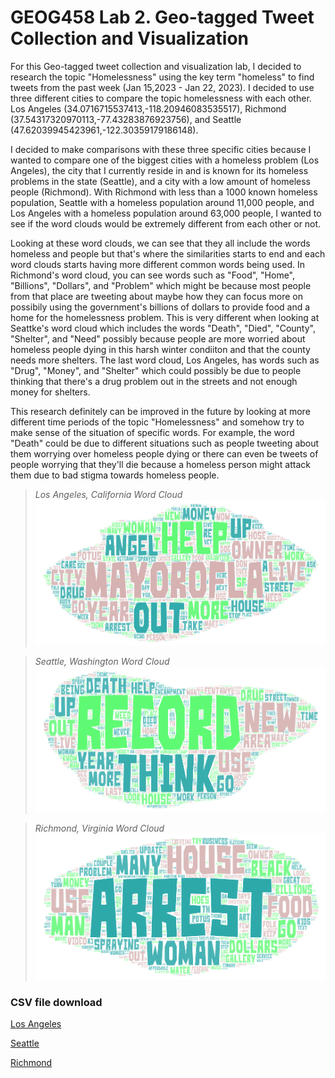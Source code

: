 # GEOG458 Lab 2. Geo-tagged Tweet Collection and Visualization

For this Geo-tagged tweet collection and visualization lab, I decided to research the topic "Homelessness" using the key term "homeless" to find tweets from the past week (Jan 15,2023 - Jan 22, 2023).
I decided to use three different cities to compare the topic homelessness with each other. Los Angeles (34.0716715537413,-118.20946083535517), Richmond (37.54317320970113,-77.43283876923756), and Seattle (47.62039945423961,-122.30359179186148). 

I decided to make comparisons with these three specific cities because I wanted to compare one of the biggest cities with a homeless problem (Los Angeles), the city that I currently reside in and is known for its homeless problems in the state (Seattle), and a city with a low amount of homeless people (Richmond). With Richmond with less than a 1000 known homeless population, Seattle with a homeless population around 11,000 people, and Los Angeles with a homeless population around 63,000 people, I wanted to see if the word clouds would be extremely different from each other or not. 

Looking at these word clouds, we can see that they all include the words homeless and people but that's where the similarities starts to end and each word clouds starts having more different common words being used. In Richmond's word cloud, you can see words such as "Food", "Home", "Billions", "Dollars", and "Problem" which might be because most people from that place are tweeting about maybe how they can focus more on possibily using the government's billions of dollars to provide food and a home for the homelessness problem. This is very different when looking at Seattke's word cloud which includes the words "Death", "Died", "County", "Shelter", and "Need" possibly because people are more worried about homeless people dying in this harsh winter condiiton and that the county needs more shelters. The last word cloud, Los Angeles, has words such as "Drug", "Money", and "Shelter" which could possibly be due to people thinking that there's a drug problem out in the streets and not enough money for shelters.

This research definitely can be improved in the future by looking at more different time periods of the topic "Homelessness" and somehow try to make sense of the situation of specific words. For example, the word "Death" could be due to different situations such as people tweeting about them worrying over homeless people dying or there can even be tweets of people worrying that they'll die because a homeless person might attack them due to bad stigma towards homeless people. 

> *Los Angeles, California Word Cloud*
![LA wordcloud](https://raw.githubusercontent.com/ryantamtran/Geo-tagged-Tweet-Collection/main/img/wordart-1.png)

> *Seattle, Washington Word Cloud*
![Seattle wordcloud](https://raw.githubusercontent.com/ryantamtran/Geo-tagged-Tweet-Collection/main/img/wordart-2.png)

> *Richmond, Virginia Word Cloud*
![Richmond wordcloud](https://raw.githubusercontent.com/ryantamtran/Geo-tagged-Tweet-Collection/main/img/wordart-3.png)

### CSV file download
[Los Angeles] 

[Seattle] 

[Richmond] 

[Los Angeles]: https://drive.google.com/file/d/1iUXoZyq5zjAx22NzpHXrZyDCDWvWReyn/view?usp=sharing
[Seattle]: https://drive.google.com/file/d/1qO8UCAA5eFzb9jAHOlTqPYvRr6_drPBi/view?usp=sharing
[Richmond]: https://drive.google.com/file/d/16inq6O3Rr896obzR0V2q5DvXvb10rfXy/view?usp=sharing
